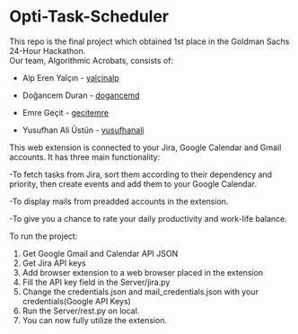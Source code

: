 # Opti-Task-Scheduler
This repo is the final project which obtained 1st place in the Goldman Sachs 24-Hour Hackathon.  
Our team, Algorithmic Acrobats, consists of:  
    
- Alp Eren Yalçın - [yalcinalp](https://github.com/yalcinalp)  

- Doğancem Duran - [dogancemd](https://github.com/dogancemd)  

- Emre Geçit - [gecitemre](https://github.com/gecitemre)  

- Yusufhan Ali Üstün - [yusufhanali](https://github.com/yusufhanali)  

This web extension is connected to your Jira, Google Calendar and Gmail accounts. It has three main functionality:  

-To fetch tasks from Jira, sort them according to their dependency and priority, then create events and add them to your Google Calendar.  

-To display mails from preadded accounts in the extension.  

-To give you a chance to rate your daily productivity and work-life balance.  

To run the project:
1. Get Google Gmail and Calendar API JSON
2. Get Jira API keys
3. Add browser extension to a web browser placed in the extension
4. Fill the API key field in the Server/jira.py
5. Change the credentials.json and mail_credentials.json with your credentials(Google API Keys)
6. Run the Server/rest.py on local.
7. You can now fully utilize the extension.
